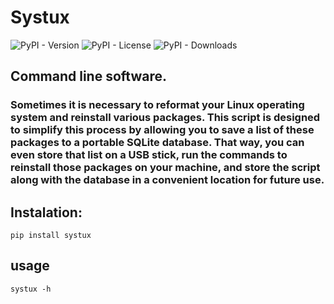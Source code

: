 # Systux

![PyPI - Version](https://img.shields.io/pypi/v/systux)
![PyPI - License](https://img.shields.io/pypi/l/systux)
![PyPI - Downloads](https://img.shields.io/pypi/dm/systux)


## Command line software.

### Sometimes it is necessary to reformat your Linux operating system and reinstall various packages. This script is designed to simplify this process by allowing you to save a list of these packages to a portable SQLite database. That way, you can even store that list on a USB stick, run the commands to reinstall those packages on your machine, and store the script along with the database in a convenient location for future use.



## Instalation:

    pip install systux

## usage

    systux -h
